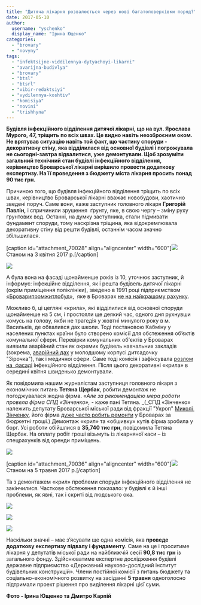 ```yaml
---
title: "Дитяча лікарня розвалюється через нові багатоповерхівки поряд?"
date: 2017-05-10
author: 
  username: "yschenko"
  display_name: "Ірина Ющенко"
categories: 
  - "brovary"
  - "novyny"
tags: 
  - "infektsijne-viddilennya-dytyachoyi-likarni"
  - "avarijna-budivlya"
  - "brovary"
  - "btsl"
  - "btsrl"
  - "vibir-redaktsiyi"
  - "vydilennya-koshtiv"
  - "komisiya"
  - "novini"
  - "trishhyna"
---
```


**Будівля інфекційного відділення дитячої лікарні, що на вул. Ярослава Мурого, 47, тріщить** **по всіх швах. Це видно навіть неозброєним оком. Не врятував ситуацію навіть той факт, що частину споруди - декоративну стіну, яка відділилася від основної будівлі і погрожувала не сьогодні-завтра відвалитися, уже демонтували. Щоб зрозуміти загальний технічний стан будівлі інфекційного відділення, керівництво Броварської лікарні вирішило провести додаткову експертизу. На її проведення з бюджету міста лікарня просить понад 90 тис грн.**

Причиною того, що будівля інфекційного відділення тріщить по всіх швах, керівництво Броварської лікарні вважає новобудови, хаотично зведені поруч. Саме вони, каже заступник головного лікаря **Григорій Павлін,** і спричинили зрушення  ґрунту, яке, в свою чергу – зміну руху ґрунтових вод. Останні, на думку заступника, стали підмивати фундамент споруди, тому наскрізна тріщина, яка відокремлювала декоративну стіну від решти будівлі, останнім часом значно збільшилася.

\[caption id="attachment\_70028" align="aligncenter" width="600"\][![](https://mpz.brovary.org/wp-content/uploads/2017/05/2.jpg)](https://mpz.brovary.org/wp-content/uploads/2017/05/2.jpg) Станом на 3 квітня 2017 р.\[/caption\]

[![](https://mpz.brovary.org/wp-content/uploads/2017/05/3.jpg)](https://mpz.brovary.org/wp-content/uploads/2017/05/3.jpg)

А була вона на фасаді щонайменше років із 10, уточнює заступник, й інформує: інфекційне відділення, як і решта будівель дитячої лікарні (окрім приміщення поліклініки), зведено в 1991 році підприємством [«Броварипромжитлобуд»](http://domik.ua/novosti/appleNewsPage-235361.html),  яке в Броварах [не на найкращому рахунку](http://h.ua/story/349646/).

Можливо б, ці цегляні «крила», які відділилися від основної споруди щонайменше на 5 см, і простояли ще деякий час, одного дня рухнувши комусь на голову, якби не трагедія у жовтні минулого року в м. Васильків, де обвалився дах школи. Тоді постановою Кабміну у населених пунктах країни було створено комісії для обстеження об’єктів комунальної сфери. Перевірки комунальних об'єктів у Броварах виявили аварійний стан як окремих будівель навчальних закладів (зокрема, [аварійний дах](https://mpz.brovary.org/molodshyj-korpus-brovarskogo-sadochku-zirochka-pid-zagrozoyu-zakryttya/) у молодшому корпусі дитсадочку "Зірочка"), так і медичної сфери. Саме тоді комісія і зафіксувала [розлом на  фасаді](https://mpz.brovary.org/infektsijne-viddilennya-dytyachoyi-likarni-vkrylosya-trishhynamy-foto/) інфекційного відділення. Після цього декоративні «крила» в середині квітня швиденько демонтували.

Як повідомила нашим журналістам заступниця головного лікаря з економічних питань **Тетяна Щербак**, робити демонтаж не погоджувалася жодна фірма. «_Але за рекомендацією мера роботи провела фірма СПД «Зінченко», -_ каже пані Тетяна. _(_СПД «Зінченко» належить депутату Броварської міської ради від фракції "Укроп" [Миколі  Зінченку](http://declarations.com.ua/declaration/nacp_a4fdf7a3-c88c-4d5b-92b9-01bf4c257c16), його фірма [дуже часто робить ремонти](https://mpz.brovary.org/hto-otrymuye-najbilshe-koshtiv-vid-upravlinnya-zhkg-v-brovarah/) у Броварах за бюджетні гроші.) Демонтаж «крил» та «обшивку» кутів фірма зробила у борг. Усі роботи обійшлися в **35,740 тис грн**, повідомила Тетяна Щербак. На оплату робіт гроші візьмуть із лікарняної каси – із спецрахунків від оренди приміщень.

[![](https://mpz.brovary.org/wp-content/uploads/2017/05/13-1.jpg)](https://mpz.brovary.org/wp-content/uploads/2017/05/13-1.jpg)

\[caption id="attachment\_70036" align="aligncenter" width="600"\][![](https://mpz.brovary.org/wp-content/uploads/2017/05/10.jpg)](https://mpz.brovary.org/wp-content/uploads/2017/05/10.jpg) Станом на 5 травня 2017 р.\[/caption\]

Та з демонтажем «крил» проблеми споруди інфекційного відділення не закінчилися. Часткове обстеження показало: у будівлі є й інші проблеми, як явні, так і скриті від людського ока.

[![](https://mpz.brovary.org/wp-content/uploads/2017/05/8.jpg)](https://mpz.brovary.org/wp-content/uploads/2017/05/8.jpg)

[![](https://mpz.brovary.org/wp-content/uploads/2017/05/5.jpg)](https://mpz.brovary.org/wp-content/uploads/2017/05/5.jpg)

[![](https://mpz.brovary.org/wp-content/uploads/2017/05/14.jpg)](https://mpz.brovary.org/wp-content/uploads/2017/05/14.jpg)

Наскільки значні – має з’ясувати ще одна комісія, яка **проведе додаткову експертизу підвалу і фундаменту**. Саме на це і проситиме лікарня у депутатів міської ради на найближчій сесії **90,8 тис грн** із загального фонду. Здійснюватиме експертне дослідження будівлі державне підприємство «Державний науково-дослідний інститут будівельних конструкцій». Члени постійної комісії з питань бюджету та соціально-економічного розвитку на засіданні **5 травня** одноголосно підтримали проект рішення про виділення лікарні цієї суми.

**Фото - Ірина Ющенко та Дмитро Карпій**
